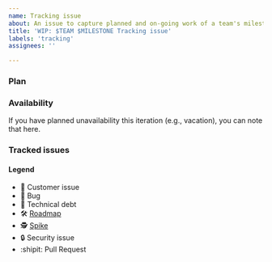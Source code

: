 ```yaml
---
name: Tracking issue
about: An issue to capture planned and on-going work of a team's milestone.
title: 'WIP: $TEAM $MILESTONE Tracking issue'
labels: 'tracking'
assignees: ''

---
```


### Plan

<!--
Summarize what the team wants to achieve this iteration.
- What are the problems we want to solve or what information do we want to gather?
- Why is solving those problems or gathering that information important?
- How does we plan to solve those problems or gather that information?
-->

### Availability

If you have planned unavailability this iteration (e.g., vacation), you can note that here.

### Tracked issues

<!-- BEGIN WORK -->
<!-- END WORK -->

#### Legend

- 👩 Customer issue
- 🐛 Bug
- 🧶 Technical debt
- 🛠️ [Roadmap](https://docs.google.com/document/d/1cBsE9801DcBF9chZyMnxRdolqM_1c2pPyGQz15QAvYI/edit#heading=h.5nwl5fv52ess)
- 🕵️ [Spike](https://en.wikipedia.org/wiki/Spike_(software_development))
- 🔒 Security issue
- :shipit: Pull Request
